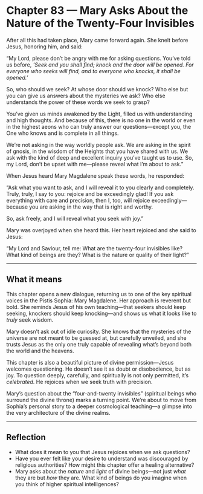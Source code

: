 # Chapter 83 — Mary Asks About the Nature of the Twenty-Four Invisibles

After all this had taken place, Mary came forward again. She knelt before Jesus, honoring him, and said:

“My Lord, please don’t be angry with me for asking questions. You’ve told us before, *‘Seek and you shall find; knock and the door will be opened. For everyone who seeks will find, and to everyone who knocks, it shall be opened.’*

So, who should we seek? At whose door should we knock? Who else but you can give us answers about the mysteries we ask? Who else understands the power of these words we seek to grasp?

You’ve given us minds awakened by the Light, filled us with understanding and high thoughts. And because of this, there is no one in the world or even in the highest aeons who can truly answer our questions—except you, the One who knows and is complete in all things.

We’re not asking in the way worldly people ask. We are asking in the spirit of gnosis, in the wisdom of the Heights that you have shared with us. We ask with the kind of deep and excellent inquiry you’ve taught us to use. So, my Lord, don’t be upset with me—please reveal what I’m about to ask.”

When Jesus heard Mary Magdalene speak these words, he responded:

“Ask what you want to ask, and I will reveal it to you clearly and completely. Truly, truly, I say to you: rejoice and be exceedingly glad! If you ask everything with care and precision, then I, too, will rejoice exceedingly—because you are asking in the way that is right and worthy.

So, ask freely, and I will reveal what you seek with joy.”

Mary was overjoyed when she heard this. Her heart rejoiced and she said to Jesus:

“My Lord and Saviour, tell me:
What are the twenty-four invisibles like?
What kind of beings are they?
What is the nature or quality of their light?”

---

## What it means

This chapter opens a new dialogue, returning us to one of the key spiritual voices in the Pistis Sophia: Mary Magdalene. Her approach is reverent but bold. She reminds Jesus of his own teaching—that seekers should keep seeking, knockers should keep knocking—and shows us what it looks like to *truly* seek wisdom.

Mary doesn’t ask out of idle curiosity. She knows that the mysteries of the universe are not meant to be guessed at, but carefully unveiled, and she trusts Jesus as the only one truly capable of revealing what’s beyond both the world and the heavens.

This chapter is also a beautiful picture of divine permission—Jesus welcomes questioning. He doesn’t see it as doubt or disobedience, but as joy. To question deeply, carefully, and spiritually is not only permitted, it’s *celebrated*. He rejoices when we seek truth with precision.

Mary’s question about the “four-and-twenty invisibles” (spiritual beings who surround the divine throne) marks a turning point. We’re about to move from Sophia’s personal story to a deeper cosmological teaching—a glimpse into the very architecture of the divine realms.

---

## Reflection

* What does it mean to you that Jesus rejoices when we ask questions?
* Have you ever felt like your desire to understand was discouraged by religious authorities? How might this chapter offer a healing alternative?
* Mary asks about the *nature* and *light* of divine beings—not just *what* they are but *how* they are. What kind of beings do you imagine when you think of higher spiritual intelligences?
